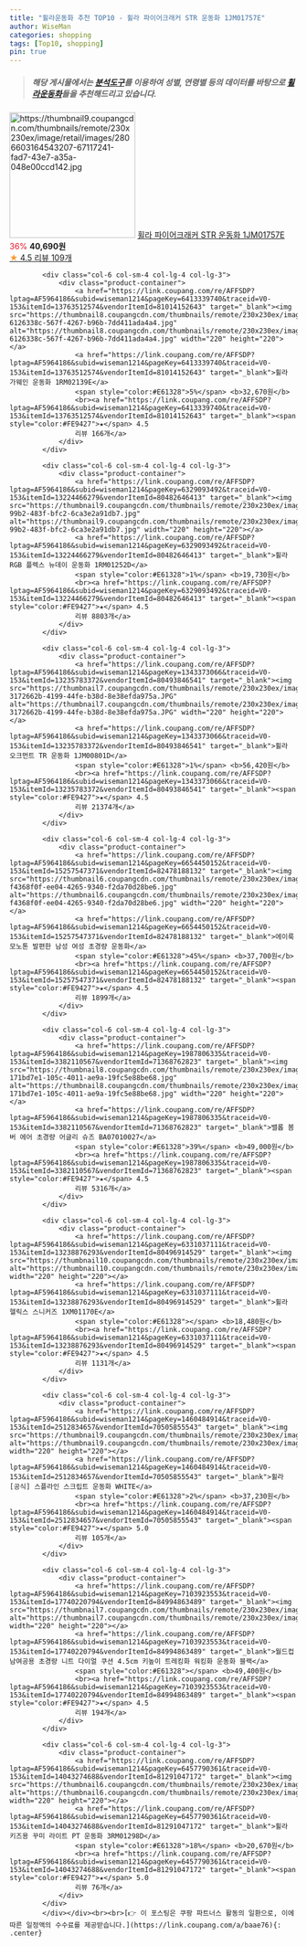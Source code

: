 ```yaml
---
title: "휠라운동화 추천 TOP10 - 휠라 파이어크래커 STR 운동화 1JM01757E"
author: WiseMan
categories: shopping
tags: [Top10, shopping]
pin: true
---
```


> ##### 해당 게시물에서는 [**분석도구**](https://itemscout.io/)를 이용하여 **성별**, **연령별** 등의 데이터를 바탕으로 [**휠라운동화**](https://link.coupang.com/a/baae76)들을 추천해드리고 있습니다.
<div class="container"><div class="row">
            <div class="col-6 col-sm-4 col-lg-4 col-lg-3">
                <div class="product-container">
                    <a href="https://link.coupang.com/re/AFFSDP?lptag=AF5964186&subid=wiseman1214&pageKey=6427583265&traceid=V0-153&itemId=13856600835&vendorItemId=81106598306" target="_blank"><img src="https://thumbnail9.coupangcdn.com/thumbnails/remote/230x230ex/image/retail/images/2806603164543207-67117241-fad7-43e7-a35a-048e00ccd142.jpg" alt="https://thumbnail9.coupangcdn.com/thumbnails/remote/230x230ex/image/retail/images/2806603164543207-67117241-fad7-43e7-a35a-048e00ccd142.jpg" width="220" height="220"></a>
                    <a href="https://link.coupang.com/re/AFFSDP?lptag=AF5964186&subid=wiseman1214&pageKey=6427583265&traceid=V0-153&itemId=13856600835&vendorItemId=81106598306" target="_blank">휠라 파이어크래커 STR 운동화 1JM01757E</a>
                    <span style="color:#E61328">36%</span> <b>40,690원</b>
                    <br><a href="https://link.coupang.com/re/AFFSDP?lptag=AF5964186&subid=wiseman1214&pageKey=6427583265&traceid=V0-153&itemId=13856600835&vendorItemId=81106598306" target="_blank"><span style="color:#FE9427">★</span> 4.5
                    리뷰 109개</a>
                </div>
            </div>
            
            <div class="col-6 col-sm-4 col-lg-4 col-lg-3">
                <div class="product-container">
                    <a href="https://link.coupang.com/re/AFFSDP?lptag=AF5964186&subid=wiseman1214&pageKey=6413339740&traceid=V0-153&itemId=13763512574&vendorItemId=81014152643" target="_blank"><img src="https://thumbnail8.coupangcdn.com/thumbnails/remote/230x230ex/image/retail/images/1371363711314007-6126338c-567f-4267-b96b-7dd411ada4a4.jpg" alt="https://thumbnail8.coupangcdn.com/thumbnails/remote/230x230ex/image/retail/images/1371363711314007-6126338c-567f-4267-b96b-7dd411ada4a4.jpg" width="220" height="220"></a>
                    <a href="https://link.coupang.com/re/AFFSDP?lptag=AF5964186&subid=wiseman1214&pageKey=6413339740&traceid=V0-153&itemId=13763512574&vendorItemId=81014152643" target="_blank">휠라 가웨인 운동화 1RM02139E</a>
                    <span style="color:#E61328">5%</span> <b>32,670원</b>
                    <br><a href="https://link.coupang.com/re/AFFSDP?lptag=AF5964186&subid=wiseman1214&pageKey=6413339740&traceid=V0-153&itemId=13763512574&vendorItemId=81014152643" target="_blank"><span style="color:#FE9427">★</span> 4.5
                    리뷰 166개</a>
                </div>
            </div>
            
            <div class="col-6 col-sm-4 col-lg-4 col-lg-3">
                <div class="product-container">
                    <a href="https://link.coupang.com/re/AFFSDP?lptag=AF5964186&subid=wiseman1214&pageKey=6329093492&traceid=V0-153&itemId=13224466279&vendorItemId=80482646413" target="_blank"><img src="https://thumbnail9.coupangcdn.com/thumbnails/remote/230x230ex/image/retail/images/2022/02/08/11/5/db68261d-99b2-483f-bfc2-6ca3e2a91db7.jpg" alt="https://thumbnail9.coupangcdn.com/thumbnails/remote/230x230ex/image/retail/images/2022/02/08/11/5/db68261d-99b2-483f-bfc2-6ca3e2a91db7.jpg" width="220" height="220"></a>
                    <a href="https://link.coupang.com/re/AFFSDP?lptag=AF5964186&subid=wiseman1214&pageKey=6329093492&traceid=V0-153&itemId=13224466279&vendorItemId=80482646413" target="_blank">휠라 RGB 플렉스 뉴데이 운동화 1RM01252D</a>
                    <span style="color:#E61328">1%</span> <b>19,730원</b>
                    <br><a href="https://link.coupang.com/re/AFFSDP?lptag=AF5964186&subid=wiseman1214&pageKey=6329093492&traceid=V0-153&itemId=13224466279&vendorItemId=80482646413" target="_blank"><span style="color:#FE9427">★</span> 4.5
                    리뷰 8803개</a>
                </div>
            </div>
            
            <div class="col-6 col-sm-4 col-lg-4 col-lg-3">
                <div class="product-container">
                    <a href="https://link.coupang.com/re/AFFSDP?lptag=AF5964186&subid=wiseman1214&pageKey=1343373066&traceid=V0-153&itemId=13235783372&vendorItemId=80493846541" target="_blank"><img src="https://thumbnail7.coupangcdn.com/thumbnails/remote/230x230ex/image/retail/images/2812499353722484-3172662b-4199-44fe-b38d-8e38efda975a.JPG" alt="https://thumbnail7.coupangcdn.com/thumbnails/remote/230x230ex/image/retail/images/2812499353722484-3172662b-4199-44fe-b38d-8e38efda975a.JPG" width="220" height="220"></a>
                    <a href="https://link.coupang.com/re/AFFSDP?lptag=AF5964186&subid=wiseman1214&pageKey=1343373066&traceid=V0-153&itemId=13235783372&vendorItemId=80493846541" target="_blank">휠라 오크먼트 TR 운동화 1JM00801D</a>
                    <span style="color:#E61328">1%</span> <b>56,420원</b>
                    <br><a href="https://link.coupang.com/re/AFFSDP?lptag=AF5964186&subid=wiseman1214&pageKey=1343373066&traceid=V0-153&itemId=13235783372&vendorItemId=80493846541" target="_blank"><span style="color:#FE9427">★</span> 4.5
                    리뷰 21374개</a>
                </div>
            </div>
            
            <div class="col-6 col-sm-4 col-lg-4 col-lg-3">
                <div class="product-container">
                    <a href="https://link.coupang.com/re/AFFSDP?lptag=AF5964186&subid=wiseman1214&pageKey=6654450152&traceid=V0-153&itemId=15257547371&vendorItemId=82478188132" target="_blank"><img src="https://thumbnail6.coupangcdn.com/thumbnails/remote/230x230ex/image/retail/images/7182952298611202-f4368f0f-ee04-4265-9340-f2da70d28be6.jpg" alt="https://thumbnail6.coupangcdn.com/thumbnails/remote/230x230ex/image/retail/images/7182952298611202-f4368f0f-ee04-4265-9340-f2da70d28be6.jpg" width="220" height="220"></a>
                    <a href="https://link.coupang.com/re/AFFSDP?lptag=AF5964186&subid=wiseman1214&pageKey=6654450152&traceid=V0-153&itemId=15257547371&vendorItemId=82478188132" target="_blank">에이룩 모노톤 발편한 남성 여성 초경량 운동화</a>
                    <span style="color:#E61328">45%</span> <b>37,700원</b>
                    <br><a href="https://link.coupang.com/re/AFFSDP?lptag=AF5964186&subid=wiseman1214&pageKey=6654450152&traceid=V0-153&itemId=15257547371&vendorItemId=82478188132" target="_blank"><span style="color:#FE9427">★</span> 4.5
                    리뷰 1899개</a>
                </div>
            </div>
            
            <div class="col-6 col-sm-4 col-lg-4 col-lg-3">
                <div class="product-container">
                    <a href="https://link.coupang.com/re/AFFSDP?lptag=AF5964186&subid=wiseman1214&pageKey=1987806335&traceid=V0-153&itemId=3382110567&vendorItemId=71368762823" target="_blank"><img src="https://thumbnail8.coupangcdn.com/thumbnails/remote/230x230ex/image/retail/images/1740803211770172-171bd7e1-105c-4011-ae9a-19fc5e88be68.jpg" alt="https://thumbnail8.coupangcdn.com/thumbnails/remote/230x230ex/image/retail/images/1740803211770172-171bd7e1-105c-4011-ae9a-19fc5e88be68.jpg" width="220" height="220"></a>
                    <a href="https://link.coupang.com/re/AFFSDP?lptag=AF5964186&subid=wiseman1214&pageKey=1987806335&traceid=V0-153&itemId=3382110567&vendorItemId=71368762823" target="_blank">밸롭 봄버 에어 초경량 어글리 슈즈 BA07010027</a>
                    <span style="color:#E61328">39%</span> <b>49,000원</b>
                    <br><a href="https://link.coupang.com/re/AFFSDP?lptag=AF5964186&subid=wiseman1214&pageKey=1987806335&traceid=V0-153&itemId=3382110567&vendorItemId=71368762823" target="_blank"><span style="color:#FE9427">★</span> 4.5
                    리뷰 5316개</a>
                </div>
            </div>
            
            <div class="col-6 col-sm-4 col-lg-4 col-lg-3">
                <div class="product-container">
                    <a href="https://link.coupang.com/re/AFFSDP?lptag=AF5964186&subid=wiseman1214&pageKey=6331037111&traceid=V0-153&itemId=13238876293&vendorItemId=80496914529" target="_blank"><img src="https://thumbnail10.coupangcdn.com/thumbnails/remote/230x230ex/image/rs_quotation_api/ennvitbw/8207b9d744ca4be78489fd51baf03ef8.jpg" alt="https://thumbnail10.coupangcdn.com/thumbnails/remote/230x230ex/image/rs_quotation_api/ennvitbw/8207b9d744ca4be78489fd51baf03ef8.jpg" width="220" height="220"></a>
                    <a href="https://link.coupang.com/re/AFFSDP?lptag=AF5964186&subid=wiseman1214&pageKey=6331037111&traceid=V0-153&itemId=13238876293&vendorItemId=80496914529" target="_blank">휠라 헬릭스 스니커즈 1XM01170E</a>
                    <span style="color:#E61328"></span> <b>18,480원</b>
                    <br><a href="https://link.coupang.com/re/AFFSDP?lptag=AF5964186&subid=wiseman1214&pageKey=6331037111&traceid=V0-153&itemId=13238876293&vendorItemId=80496914529" target="_blank"><span style="color:#FE9427">★</span> 4.5
                    리뷰 1131개</a>
                </div>
            </div>
            
            <div class="col-6 col-sm-4 col-lg-4 col-lg-3">
                <div class="product-container">
                    <a href="https://link.coupang.com/re/AFFSDP?lptag=AF5964186&subid=wiseman1214&pageKey=1460484914&traceid=V0-153&itemId=2512834657&vendorItemId=70505855543" target="_blank"><img src="https://thumbnail9.coupangcdn.com/thumbnails/remote/230x230ex/image/vendor_inventory/ba47/c3ef02605ab47ef2e9d6c96ec9bd4f9c5d34788389d705e11ec62c94cb46.jpg" alt="https://thumbnail9.coupangcdn.com/thumbnails/remote/230x230ex/image/vendor_inventory/ba47/c3ef02605ab47ef2e9d6c96ec9bd4f9c5d34788389d705e11ec62c94cb46.jpg" width="220" height="220"></a>
                    <a href="https://link.coupang.com/re/AFFSDP?lptag=AF5964186&subid=wiseman1214&pageKey=1460484914&traceid=V0-153&itemId=2512834657&vendorItemId=70505855543" target="_blank">휠라 [공식] 스플라인 스크립트 운동화 WHITE</a>
                    <span style="color:#E61328">2%</span> <b>37,230원</b>
                    <br><a href="https://link.coupang.com/re/AFFSDP?lptag=AF5964186&subid=wiseman1214&pageKey=1460484914&traceid=V0-153&itemId=2512834657&vendorItemId=70505855543" target="_blank"><span style="color:#FE9427">★</span> 5.0
                    리뷰 105개</a>
                </div>
            </div>
            
            <div class="col-6 col-sm-4 col-lg-4 col-lg-3">
                <div class="product-container">
                    <a href="https://link.coupang.com/re/AFFSDP?lptag=AF5964186&subid=wiseman1214&pageKey=7103923553&traceid=V0-153&itemId=17740220794&vendorItemId=84994863489" target="_blank"><img src="https://thumbnail7.coupangcdn.com/thumbnails/remote/230x230ex/image/vendor_inventory/4e20/d2b7d733362ea8f479af9411b2b4eb453db138f3f9f3ca1e5fe45a303404.jpg" alt="https://thumbnail7.coupangcdn.com/thumbnails/remote/230x230ex/image/vendor_inventory/4e20/d2b7d733362ea8f479af9411b2b4eb453db138f3f9f3ca1e5fe45a303404.jpg" width="220" height="220"></a>
                    <a href="https://link.coupang.com/re/AFFSDP?lptag=AF5964186&subid=wiseman1214&pageKey=7103923553&traceid=V0-153&itemId=17740220794&vendorItemId=84994863489" target="_blank">월드컵 남여공용 초경량 니트 다이얼 쿠션 4.5cm 키높이 트레킹화 워킹화 운동화 블랙</a>
                    <span style="color:#E61328"></span> <b>49,400원</b>
                    <br><a href="https://link.coupang.com/re/AFFSDP?lptag=AF5964186&subid=wiseman1214&pageKey=7103923553&traceid=V0-153&itemId=17740220794&vendorItemId=84994863489" target="_blank"><span style="color:#FE9427">★</span> 4.5
                    리뷰 194개</a>
                </div>
            </div>
            
            <div class="col-6 col-sm-4 col-lg-4 col-lg-3">
                <div class="product-container">
                    <a href="https://link.coupang.com/re/AFFSDP?lptag=AF5964186&subid=wiseman1214&pageKey=6457790361&traceid=V0-153&itemId=14043274688&vendorItemId=81291047172" target="_blank"><img src="https://thumbnail6.coupangcdn.com/thumbnails/remote/230x230ex/image/rs_quotation_api/a7sntset/b526f030a8ec4a2e92633eb9c01ba1c6.jpg" alt="https://thumbnail6.coupangcdn.com/thumbnails/remote/230x230ex/image/rs_quotation_api/a7sntset/b526f030a8ec4a2e92633eb9c01ba1c6.jpg" width="220" height="220"></a>
                    <a href="https://link.coupang.com/re/AFFSDP?lptag=AF5964186&subid=wiseman1214&pageKey=6457790361&traceid=V0-153&itemId=14043274688&vendorItemId=81291047172" target="_blank">휠라 키즈용 꾸미 라이트 PT 운동화 3RM01298D</a>
                    <span style="color:#E61328">18%</span> <b>20,670원</b>
                    <br><a href="https://link.coupang.com/re/AFFSDP?lptag=AF5964186&subid=wiseman1214&pageKey=6457790361&traceid=V0-153&itemId=14043274688&vendorItemId=81291047172" target="_blank"><span style="color:#FE9427">★</span> 5.0
                    리뷰 76개</a>
                </div>
            </div>
            </div></div><br><br>[👉 이 포스팅은 쿠팡 파트너스 활동의 일환으로, 이에 따른 일정액의 수수료를 제공받습니다.](https://link.coupang.com/a/baae76){: .center}
